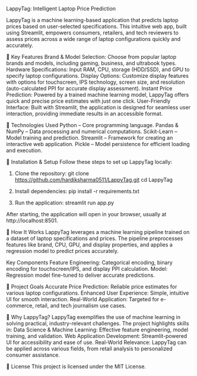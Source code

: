 LappyTag: Intelligent Laptop Price Prediction

LappyTag is a machine learning-based application that predicts laptop prices based on user-selected specifications. This intuitive web app, built using Streamlit, empowers consumers, retailers, and tech reviewers to assess prices across a wide range of laptop configurations quickly and accurately.

🔹 Key Features
Brand & Model Selection: Choose from popular laptop brands and models, including gaming, business, and ultrabook types.
Hardware Specifications: Input RAM, CPU, storage (HDD/SSD), and GPU to specify laptop configurations.
Display Options: Customize display features with options for touchscreen, IPS technology, screen size, and resolution (auto-calculated PPI for accurate display assessment).
Instant Price Prediction: Powered by a trained machine learning model, LappyTag offers quick and precise price estimates with just one click.
User-Friendly Interface: Built with Streamlit, the application is designed for seamless user interaction, providing immediate results in an accessible format.

🔹 Technologies Used
Python – Core programming language.
Pandas & NumPy – Data processing and numerical computations.
Scikit-Learn – Model training and prediction.
Streamlit – Framework for creating an interactive web application.
Pickle – Model persistence for efficient loading and execution.

🔹 Installation & Setup
Follow these steps to set up LappyTag locally:

1. Clone the repository:
git clone https://github.com/hardiksharma0511/LappyTag.git
cd LappyTag

2. Install dependencies:
pip install -r requirements.txt

4. Run the application:
streamlit run app.py

After starting, the application will open in your browser, usually at http://localhost:8501.


🔹 How It Works
LappyTag leverages a machine learning pipeline trained on a dataset of laptop specifications and prices. The pipeline preprocesses features like brand, CPU, GPU, and display properties, and applies a regression model to predict prices accurately.

Key Components
Feature Engineering: Categorical encoding, binary encoding for touchscreen/IPS, and display PPI calculation.
Model: Regression model fine-tuned to deliver accurate predictions.

🔹 Project Goals
Accurate Price Prediction: Reliable price estimates for various laptop configurations.
Enhanced User Experience: Simple, intuitive UI for smooth interaction.
Real-World Application: Targeted for e-commerce, retail, and tech journalism use cases.

🔹 Why LappyTag?
LappyTag exemplifies the use of machine learning in solving practical, industry-relevant challenges. The project highlights skills in:
Data Science & Machine Learning: Effective feature engineering, model training, and validation.
Web Application Development: Streamlit-powered UI for accessibility and ease of use.
Real-World Relevance: LappyTag can be applied across various fields, from retail analysis to personalized consumer assistance.

🔹 License
This project is licensed under the MIT License.

